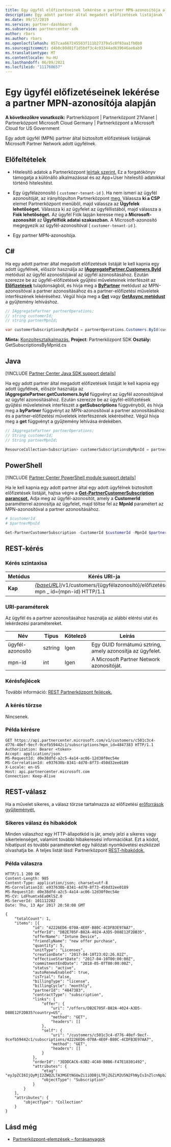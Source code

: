 ```yaml
---
title: Egy ügyfél előfizetéseinek lekérése a partner MPN-azonosítója alapján
description: Egy adott partner által megadott előfizetések listájának lekérte egy adott ügyfélnek.
ms.date: 09/17/2019
ms.service: partner-dashboard
ms.subservice: partnercenter-sdk
author: rbars
ms.author: rbars
ms.openlocfilehash: 857caa667245503f111b27379a5c8f93aa1fb0b0
ms.sourcegitcommit: d4b0c80d81f1d5bdf3c4c03344ad639646ae6ab9
ms.translationtype: MT
ms.contentlocale: hu-HU
ms.lasthandoff: 06/09/2021
ms.locfileid: "111760657"
---
```

# <a name="get-a-customers-subscriptions-by-partner-mpn-id"></a>Egy ügyfél előfizetéseinek lekérése a partner MPN-azonosítója alapján

**A következőkre vonatkozik:** Partnerközpont | Partnerközpont 21Vianet | Partnerközpont Microsoft Cloud Germany | Partnerközpont a Microsoft Cloud for US Government

Egy adott ügyfél (MPN) partner által biztosított előfizetések listájának Microsoft Partner Network adott ügyfélnek.

## <a name="prerequisites"></a>Előfeltételek

- Hitelesítő adatok a Partnerközpont [leírtak szerint.](partner-center-authentication.md) Ez a forgatókönyv támogatja a különálló alkalmazással és az App+User hitelesítő adatokkal történő hitelesítést.

- Egy ügyfélazonosító ( `customer-tenant-id` ). Ha nem ismeri az ügyfél azonosítóját, az irányítópulton Partnerközpont [meg.](https://partner.microsoft.com/dashboard) Válassza **ki a CSP** elemet Partnerközpont menüből, majd válassza az **Ügyfelek lehetőséget.** Válassza ki az ügyfelet az ügyféllistából, majd válassza a **Fiók lehetőséget.** Az ügyfél Fiók lapján keresse meg a **Microsoft-azonosítót** az **Ügyfélfiók adatai szakaszban.** A Microsoft-azonosító megegyezik az ügyfél-azonosítóval ( `customer-tenant-id` ).

- Egy partner MPN-azonosítója.

## <a name="c"></a>C\#

Ha egy adott partner által megadott előfizetések listáját le kell kapnia egy adott ügyfélnek, először használja az [**IAggregatePartner.Customers.ById**](/dotnet/api/microsoft.store.partnercenter.customers.icustomercollection.byid) metódust az ügyfél azonosítójával az ügyfél azonosításához. Ezután szerezze be az ügyfél-előfizetések gyűjtési műveleteinek interfészét az [**Előfizetések**](/dotnet/api/microsoft.store.partnercenter.customers.icustomer.subscriptions) tulajdonságból, és hívja meg a [**ByPartner**](/dotnet/api/microsoft.store.partnercenter.subscriptions.isubscriptioncollection.bypartner) metódust az MPN-azonosítóval a partner azonosításához és a partner-előfizetési műveletek interfészének lekéréséhez. Végül hívja meg a [**Get**](/dotnet/api/microsoft.store.partnercenter.genericoperations.ientireentitycollectionretrievaloperations-2.get) vagy [**GetAsync metódust**](/dotnet/api/microsoft.store.partnercenter.genericoperations.ientireentitycollectionretrievaloperations-2.getasync) a gyűjtemény lehíváshoz.

```csharp
// IAggregatePartner partnerOperations;
// string customerId;
// string partnerMpnId;

var customerSubscriptionsByMpnId = partnerOperations.Customers.ById(customerId).Subscriptions.ByPartner(partnerMpnId).Get();
```

**Minta:** [Konzoltesztalkalmazás.](console-test-app.md) **Project**: Partnerközpont SDK **Osztály:** GetSubscriptionsByMpnid.cs

## <a name="java"></a>Java

[!INCLUDE [Partner Center Java SDK support details](../includes/java-sdk-support.md)]

Ha egy adott partner által megadott előfizetések listáját le kell kapnia egy adott ügyfélnek, először használja az **IAggregatePartner.getCustomers.byId** függvényt az ügyfél azonosítójával az ügyfél azonosításához. Ezután szerezze be az ügyfél-előfizetések gyűjtési műveleteinek interfészét a **getSubscriptions** függvényből, és hívja meg a **byPartner** függvényt az MPN-azonosítóval a partner azonosításához és a partner-előfizetési műveletek interfészének lekéréséhez. Végül hívja meg a **get** függvényt a gyűjtemény lehívása érdekében.

```java
// IAggregatePartner partnerOperations;
// String customerId;
// String partnerMpnId;

ResourceCollection<Subscription> customerSubscriptionsByMpnId = partnerOperations.getCustomers().byId(customerId).getSubscriptions().byPartner(partnerMpnId).get();
```

## <a name="powershell"></a>PowerShell

[!INCLUDE [Partner Center PowerShell module support details](../includes/powershell-module-support.md)]

Ha le kell kapnia egy adott partner által egy adott ügyfélnek biztosított előfizetések listáját, hajtsa végre a [**Get-PartnerCustomerSubscription parancsot.**](https://github.com/Microsoft/Partner-Center-PowerShell/blob/master/docs/help/Get-PartnerCustomerSubscription.md) Adja meg az ügyfél-azonosítót, amely a **CustomerId** paraméterrel azonosítja az ügyfelet, majd töltse fel az **MpnId** paramétert az MPN-azonosítóval a partner azonosításához.

```powershell
# $customerId
# $partnerMpnId

Get-PartnerCustomerSubscription -CustomerId $customerId -MpnId $partnerMpnId
```

## <a name="rest-request"></a>REST-kérés

### <a name="request-syntax"></a>Kérés szintaxisa

| Metódus  | Kérés URI-ja |
|---------|----------------------------------------------------------------------------------------------------------------|
| **Kap** | [*{baseURL}*](partner-center-rest-urls.md)/v1/customers/{ügyfélazonosító}/előfizetések?mpn \_ id={mpn-id} HTTP/1.1 |

### <a name="uri-parameters"></a>URI-paraméterek

Az ügyfél és a partner azonosításához használja az alábbi elérési utat és lekérdezési paramétereket.

| Név        | Típus   | Kötelező | Leírás                                                 |
|-------------|--------|----------|-------------------------------------------------------------|
| ügyfél-azonosító | sztring | Igen      | Egy GUID formátumú sztring, amely azonosítja az ügyfelet.       |
| mpn-id      | int    | Igen      | A Microsoft Partner Network azonosítóját. |

### <a name="request-headers"></a>Kérésfejlécek

További információ: [REST Partnerközpont fejlécek.](headers.md)

### <a name="request-body"></a>A kérés törzse

Nincsenek.

### <a name="request-example"></a>Példa kérésre

```http
GET https://api.partnercenter.microsoft.com/v1/customers/c501c3c4-d776-40ef-9ecf-9cefb59442c1/subscriptions?mpn_id=4847383 HTTP/1.1
Authorization: Bearer <token>
Accept: application/json
MS-RequestId: d0e38dfd-a2c5-4a14-ac06-12d30f0ec54e
MS-CorrelationId: e937630b-8341-4d70-8f73-450d32ee0189
X-Locale: en-US
Host: api.partnercenter.microsoft.com
Connection: Keep-Alive
```

## <a name="rest-response"></a>REST-válasz

Ha a művelet sikeres, a válasz törzse tartalmazza az előfizetési [erőforrások gyűjteményét.](subscription-resources.md)

### <a name="response-success-and-error-codes"></a>Sikeres válasz és hibakódok

Minden válaszhoz egy HTTP-állapotkód is jár, amely jelzi a sikeres vagy sikertelenséget, valamint további hibakeresési információkat. Ezt a kódot, hibatípust és további paramétereket egy hálózati nyomkövetési eszközzel olvashatja be. A teljes listát lásd: Partnerközpont [REST-hibakódok.](error-codes.md)

### <a name="response-example"></a>Példa válaszra

```http
HTTP/1.1 200 OK
Content-Length: 985
Content-Type: application/json; charset=utf-8
MS-CorrelationId: e937630b-8341-4d70-8f73-450d32ee0189
MS-RequestId: d0e38dfd-a2c5-4a14-ac06-12d30f0ec54e
MS-CV: LdFhumtx6Ea0Kl5Z.0
MS-ServerId: 101112202
Date: Thu, 13 Apr 2017 20:58:08 GMT

{
    "totalCount": 1,
    "items": [{
            "id": "42226ED6-070A-4E0F-B80C-4CDFB3E97AA7",
            "offerId": "DB2E705F-B82A-4024-A3D5-D88E12F2DB35",
            "offerName": "Intune Device",
            "friendlyName": "new offer purchase",
            "quantity": 5,
            "unitType": "Licenses",
            "creationDate": "2017-04-10T23:02:26.02Z",
            "effectiveStartDate": "2017-04-10T00:00:00Z",
            "commitmentEndDate": "2018-05-07T00:00:00Z",
            "status": "active",
            "autoRenewEnabled": true,
            "isTrial": false,
            "billingType": "license",
            "billingCycle": "monthly",
            "partnerId": "4847383",
            "contractType": "subscription",
            "links": {
                "offer": {
                    "uri": "/offers/DB2E705F-B82A-4024-A3D5-D88E12F2DB35?country=US",
                    "method": "GET",
                    "headers": []
                },
                "self": {
                    "uri": "/customers/c501c3c4-d776-40ef-9ecf-9cefb59442c1/subscriptions/42226ED6-070A-4E0F-B80C-4CDFB3E97AA7",
                    "method": "GET",
                    "headers": []
                }
            },
            "orderId": "3EDDCAC6-63B2-4C40-B0B6-F47E18301492",
            "attributes": {
                "etag": "eyJpZCI6IjQyMjI2ZWQ2LTA3MGEtNGUwZi1iODBjLTRjZGZiM2U5N2FhNyIsInZlcnNpb24iOjF9",
                "objectType": "Subscription"
            }
        }
    ],
    "attributes": {
        "objectType": "Collection"
    }
}
```

## <a name="see-also"></a>Lásd még

- [Partnerközpont-elemzések – forrásanyagok](partner-center-analytics-resources.md)
